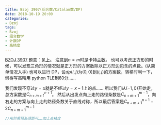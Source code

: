 ```yaml
---
title: Bzoj 3907(组合数/Catalan数/DP)
date: 2018-10-19 20:00
categories:
- Bzoj
tags:
- Bzoj
- 组合数学
- 计数DP
- 高精度
---
```

[BZOJ 3907](http://www.lydsy.com/JudgeOnline/problem.php?id=3907)
题意：见上。
注意到$n=m$时是卡特兰数。
也可以考虑正方形的时候，可以发现三角形的情况就是正方形的方案数除以正方形边包含的点数。(从简单情况入手)
也可以进行 DP，设$dp(i,j)$为$(0,0)$到$(i,j)$的方案数，转移时判一下，懒得写高精用 python TLE到60分……

我们发现不穿过$y=x$就是不经过$y=x-1$上的点……
所以我们从$(-1,0)$开始走，总方案数是$C^{n+1}_{n+m+1}$。
然后从出发点向上走的路径条数是$C^{m-1}_{n+m+1}$，向右走的方案与向上走的路径条数关于直线对称，所以最后答案是$C^{n+1}_{n+m+1}-2C^{m-1}_{n+m+1}$

<!-- more -->
```c++
//用阶乘预处理即可……加上高精度
```